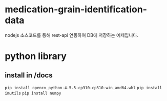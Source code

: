 # medication-grain-identification-data

nodejs 소스코드를 통해 rest-api 연동하여 DB에 저장하는 예제입니다.

# python library

## install in /docs

`pip install opencv_python-4.5.5-cp310-cp310-win_amd64.whl`
`pip install imutils`
`pip install numpy`
